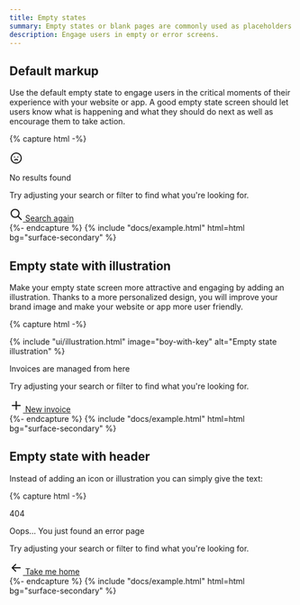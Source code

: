 ```yaml
---
title: Empty states
summary: Empty states or blank pages are commonly used as placeholders for first-use, empty data or error screens. Their aim is to engage users when there is no content to display and that is why their design is extremely important from the point of view of the user experience of your website or app.
description: Engage users in empty or error screens.
---
```


## Default markup

Use the default empty state to engage users in the critical moments of their experience with your website or app. A good empty state screen should let users know what is happening and what they should do next as well as encourage them to take action.

{% capture html -%}
<div class="empty">
  <div class="empty-icon">
    <svg
      xmlns="http://www.w3.org/2000/svg"
      class="icon"
      width="24"
      height="24"
      viewBox="0 0 24 24"
      stroke-width="2"
      stroke="currentColor"
      fill="none"
      stroke-linecap="round"
      stroke-linejoin="round"
    >
      <path stroke="none" d="M0 0h24v24H0z" fill="none" />
      <circle cx="12" cy="12" r="9" />
      <line x1="9" y1="10" x2="9.01" y2="10" />
      <line x1="15" y1="10" x2="15.01" y2="10" />
      <path d="M9.5 15.25a3.5 3.5 0 0 1 5 0" />
    </svg>
  </div>
  <p class="empty-title">No results found</p>
  <p class="empty-subtitle text-secondary">
    Try adjusting your search or filter to find what you're looking for.
  </p>
  <div class="empty-action">
    <a href="#" class="btn btn-primary">
      <svg
        xmlns="http://www.w3.org/2000/svg"
        class="icon"
        width="24"
        height="24"
        viewBox="0 0 24 24"
        stroke-width="2"
        stroke="currentColor"
        fill="none"
        stroke-linecap="round"
        stroke-linejoin="round"
      >
        <path stroke="none" d="M0 0h24v24H0z" fill="none" />
        <circle cx="10" cy="10" r="7" />
        <line x1="21" y1="21" x2="15" y2="15" />
      </svg>
      Search again
    </a>
  </div>
</div>
{%- endcapture %}
{% include "docs/example.html" html=html bg="surface-secondary" %}

## Empty state with illustration

Make your empty state screen more attractive and engaging by adding an illustration. Thanks to a more personalized design, you will improve your brand image and make your website or app more user friendly.

{% capture html -%}
<div class="empty">
  <div class="empty-img">
    {% include "ui/illustration.html" image="boy-with-key" alt="Empty state illustration" %}
  </div>
  <p class="empty-title">Invoices are managed from here</p>
  <p class="empty-subtitle text-secondary">
    Try adjusting your search or filter to find what you're looking for.
  </p>
  <div class="empty-action">
    <a href="#" class="btn btn-primary">
      <svg
        xmlns="http://www.w3.org/2000/svg"
        class="icon"
        width="24"
        height="24"
        viewBox="0 0 24 24"
        stroke-width="2"
        stroke="currentColor"
        fill="none"
        stroke-linecap="round"
        stroke-linejoin="round"
      >
        <path stroke="none" d="M0 0h24v24H0z" fill="none" />
        <line x1="12" y1="5" x2="12" y2="19" />
        <line x1="5" y1="12" x2="19" y2="12" />
      </svg>
      New invoice
    </a>
  </div>
</div>
{%- endcapture %}
{% include "docs/example.html" html=html bg="surface-secondary" %}

## Empty state with header

Instead of adding an icon or illustration you can simply give the text:

{% capture html -%}
<div class="empty">
  <div class="empty-header">404</div>
  <p class="empty-title">Oops… You just found an error page</p>
  <p class="empty-subtitle text-secondary">
    Try adjusting your search or filter to find what you're looking for.
  </p>
  <div class="empty-action">
    <a href="#" class="btn btn-primary">
      <svg
        xmlns="http://www.w3.org/2000/svg"
        class="icon"
        width="24"
        height="24"
        viewBox="0 0 24 24"
        stroke-width="2"
        stroke="currentColor"
        fill="none"
        stroke-linecap="round"
        stroke-linejoin="round"
      >
        <path stroke="none" d="M0 0h24v24H0z" fill="none" />
        <line x1="5" y1="12" x2="19" y2="12" />
        <line x1="5" y1="12" x2="11" y2="18" />
        <line x1="5" y1="12" x2="11" y2="6" />
      </svg>
      Take me home
    </a>
  </div>
</div>
{%- endcapture %}
{% include "docs/example.html" html=html bg="surface-secondary" %}

